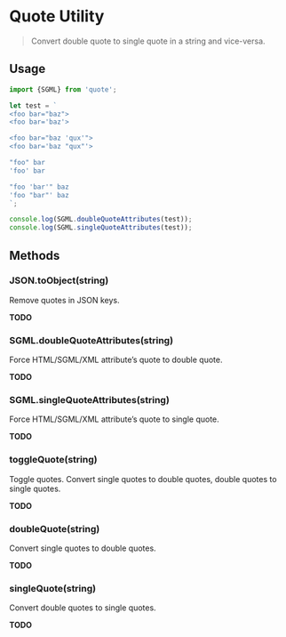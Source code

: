 Quote Utility
=============

> Convert double quote to single quote in a string and vice-versa.

Usage
-----

~~~ .js
import {SGML} from 'quote';

let test = `
<foo bar="baz">
<foo bar='baz'>

<foo bar="baz 'qux'">
<foo bar='baz "qux"'>

"foo" bar
'foo' bar

"foo 'bar'" baz
'foo "bar"' baz
`;

console.log(SGML.doubleQuoteAttributes(test));
console.log(SGML.singleQuoteAttributes(test));
~~~

Methods
-------

### JSON.toObject(string)

Remove quotes in JSON keys.

**TODO**

### SGML.doubleQuoteAttributes(string)

Force HTML/SGML/XML attribute&rsquo;s quote to double quote.

**TODO**

### SGML.singleQuoteAttributes(string)

Force HTML/SGML/XML attribute&rsquo;s quote to single quote.

**TODO**

### toggleQuote(string)

Toggle quotes. Convert single quotes to double quotes, double quotes to single quotes.

**TODO**

### doubleQuote(string)

Convert single quotes to double quotes.

**TODO**

### singleQuote(string)

Convert double quotes to single quotes.

**TODO**
